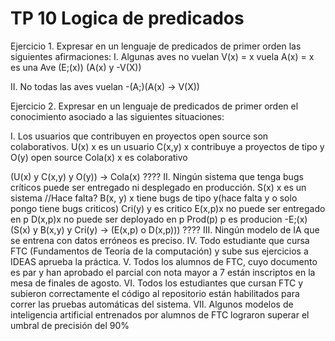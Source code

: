 # TP 10 Logica de predicados

Ejercicio 1.  Expresar en un lenguaje de predicados de primer orden las siguientes afirmaciones: 
I.  Algunas aves no vuelan 
V(x) = x vuela
A(x) = x es una Ave
(E;(x)) (A(x) y -V(X))

II.  No todas las aves vuelan
-(A;)(A(x) -> V(X))

Ejercicio 2. Expresar en un lenguaje de predicados de primer orden el conocimiento asociado a 
las siguientes situaciones: 

I.  Los usuarios que contribuyen en proyectos open source son colaborativos.
U(x) x es un usuario
C(x,y) x contribuye a proyectos de tipo y
O(y) open source
Cola(x) x es colaborativo

(U(x) y C(x,y) y O(y)) -> Cola(x) ????
II.  Ningún sistema que tenga bugs críticos puede ser entregado ni desplegado en 
producción. 
S(x) x es un sistema //Hace falta?
B(x, y) x tiene bugs de tipo y(hace falta y o solo pongo tiene bugs criticos)
Cri(y) y es critico
E(x,p)x no puede ser entregado en p
D(x,p)x no puede ser deployado en p
Prod(p) p es producion
-E;(x) (S(x) y B(x,y) y Cri(y) -> (E(x,p) o D(x,p))) ????
III.  Ningún modelo de IA que se entrena con datos erróneos es preciso. 
IV.  Todo estudiante que cursa FTC (Fundamentos de Teoría de la computación) y sube sus 
ejercicios a IDEAS aprueba la práctica. 
V.  Todos los alumnos de FTC, cuyo documento es par y han aprobado el parcial con nota 
mayor a 7 están inscriptos en la mesa de finales de agosto. 
VI.  Todos los estudiantes que cursan  FTC y subieron correctamente el código al repositorio 
están habilitados para correr las pruebas automáticas del sistema. 
VII.  Algunos modelos de inteligencia artificial entrenados por alumnos de  FTC lograron 
superar el umbral de precisión del 90%